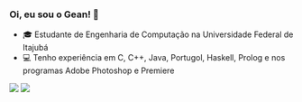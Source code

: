 ### Oi, eu sou o Gean! 👋

- 🎓 Estudante de Engenharia de Computação na Universidade Federal de Itajubá
- 💻 Tenho experiência em C, C++, Java, Portugol, Haskell, Prolog e nos programas Adobe Photoshop e Premiere

<a href = "mailto: geancarlosgmartkns@gmail.com"><img src="https://img.shields.io/badge/-Gmail-%23EA4335?style=for-the-badge&logo=gmail&logoColor=white"></a>
<a href="https://www.instagram.com/geangmartins/" target="_blank"><img src="https://img.shields.io/badge/-Instagram-%23E4405F?style=for-the-badge&logo=instagram&logoColor=white"></a>
